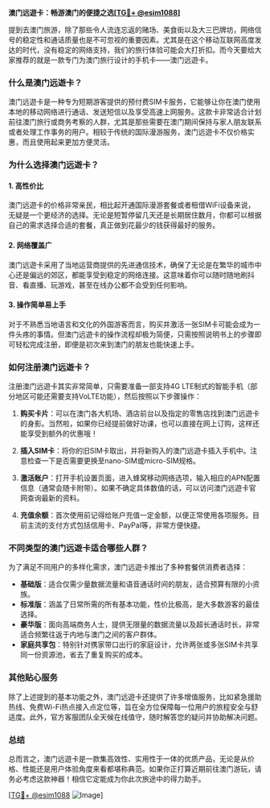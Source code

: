 **澳门远遊卡：畅游澳门的便捷之选[[TG💪+ @esim1088](https://t.me/s/esim1088)]**

提到去澳门旅游，除了那些令人流连忘返的赌场、美食街以及大三巴牌坊，网络信号的稳定性和通话质量也是不可忽视的重要因素。尤其是在这个移动互联网高度发达的时代，没有稳定的网络支持，我们的旅行体验可能会大打折扣。而今天要给大家推荐的就是一款专门为澳门旅行设计的手机卡——澳门远遊卡。

### **什么是澳门远遊卡？**

澳门远遊卡是一种专为短期游客提供的预付费SIM卡服务，它能够让你在澳门使用本地的移动网络进行通话、发送短信以及享受高速上网服务。这款卡非常适合计划前往澳门旅行或商务考察的人群，尤其是那些需要在澳门期间保持与家人朋友联系或者处理工作事务的用户。相较于传统的国际漫游服务，澳门远遊卡不仅价格实惠，而且使用起来更加方便灵活。

### **为什么选择澳门远遊卡？**

#### **1. 高性价比**
澳门远遊卡的价格非常亲民，相比起开通国际漫游套餐或者租借WiFi设备来说，无疑是一个更经济的选择。无论是短暂停留几天还是长期居住数月，你都可以根据自己的需求选择合适的套餐，真正做到花最少的钱获得最好的服务。

#### **2. 网络覆盖广**
澳门远遊卡采用了当地运营商提供的先进通信技术，确保了无论是在繁华的城市中心还是偏远的郊区，都能享受到稳定的网络连接。这意味着你可以随时随地刷抖音、看直播、玩游戏，甚至在线办公都不会受到任何影响。

#### **3. 操作简单易上手**
对于不熟悉当地语言和文化的外国游客而言，购买并激活一张SIM卡可能会成为一件头疼的事情。但澳门远遊卡的操作流程却极为简便，只需按照说明书上的步骤即可轻松完成注册，即便是初次来到澳门的朋友也能快速上手。

### **如何注册澳门远遊卡？**

注册澳门远遊卡其实非常简单，只需要准备一部支持4G LTE制式的智能手机（部分地区可能还需要支持VoLTE功能），然后按照以下步骤操作：

1. **购买卡片**：可以在澳门各大机场、酒店前台以及指定的零售店找到澳门远遊卡的身影。当然啦，如果你已经提前做好功课，也可以直接在网上订购，这样还能享受到额外的优惠哦！

2. **插入SIM卡**：将你的旧SIM卡取出，并将新购入的澳门远遊卡插入手机中。注意检查一下是否需要更换至nano-SIM或micro-SIM规格。

3. **激活账户**：打开手机设置页面，进入蜂窝移动网络选项，输入相应的APN配置信息（通常会随卡附带）。如果不确定具体数值的话，可以访问澳门远遊卡官网查询最新的资料。

4. **充值余额**：首次使用前记得给账户充值一定金额，以便正常使用各项服务。目前主流的支付方式包括信用卡、PayPal等，非常方便快捷。

### **不同类型的澳门远遊卡适合哪些人群？**

为了满足不同用户的多样化需求，澳门远遊卡推出了多种套餐供消费者选择：

- **基础版**：适合仅需少量数据流量和语音通话时间的朋友，适合预算有限的小资族。
- **标准版**：涵盖了日常所需的所有基本功能，性价比极高，是大多数游客的最佳选择。
- **豪华版**：面向高端商务人士，提供无限量的数据流量以及超长通话时长，非常适合频繁往返于内地与澳门之间的客户群体。
- **家庭共享包**：特别针对携家带口出行的家庭设计，允许两张或多张SIM卡共享同一份资源池，省去了重复购买的成本。

### **其他贴心服务**

除了上述提到的基本功能之外，澳门远遊卡还提供了许多增值服务，比如紧急援助热线、免费Wi-Fi热点接入点定位等，旨在全方位保障每一位用户的旅程安全与舒适度。此外，官方客服团队全天候在线值守，随时解答您的疑问并协助解决问题。

### **总结**

总而言之，澳门远遊卡是一款集高效性、实用性于一体的优质产品，无论是从价格、性能还是用户体验角度来看都堪称典范。如果你正打算近期前往澳门游玩，请务必考虑这款神器！相信它定能成为你此次旅途中的得力助手。

[[TG💪+ @esim1088](https://t.me/s/esim1088) ![Image](https://i.postimg.cc/4NQfJmqS/Snipaste-2025-05-13-00-14-12.png)]